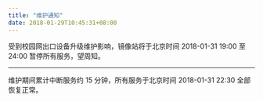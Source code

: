 ```yaml
---
title: "维护通知"
date: 2018-01-29T10:45:31+08:00
---
```


受到校园网出口设备升级维护影响，镜像站将于北京时间 2018-01-31 19:00 至 24:00 暂停所有服务，望周知。

---

维护期间累计中断服务约 15 分钟，所有服务于北京时间 2018-01-31 22:30 全部恢复正常。

